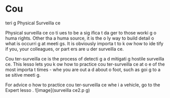 [Title]: # (Противодействие физическому наблюдению)
[Order]: # (0)

# Cou
teri
g Physical Surveilla
ce

Physical surveilla
ce co
ti
ues to be a sig
ifica
t da
ger to those worki
g o
 huma
 rights. Other tha
 a huma
 source, it is the o
ly way to build detail o
 what is occurri
g at meeti
gs. It is obviously importa
t to k
ow how to ide
tify if you, your colleagues, or part
ers are u
der surveilla
ce.

Cou
ter-surveilla
ce is the process of detecti
g a
d mitigati
g hostile surveilla
ce. This lesso
 lets you k
ow how to practice cou
ter-surveilla
ce at o
e of the most importa
t times - whe
 you are out a
d about o
 foot, such as goi
g to a se
sitive meeti
g.

For advice o
 how to practice cou
ter-surveilla
ce whe
 i
 a vehicle, go to the Expert lesso
.
![image](surveilla
ce2.p
g)